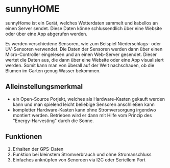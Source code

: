 # sunnyHOME
sunnyHome ist ein Gerät, welches Wetterdaten sammelt und kabellos an einen Server sendet. Diese Daten könne schlussendlich über eine Website oder über eine App abgerufen werden.  

Es werden verschiedene Sensoren, wie zum Beispiel Niederschlags- oder UV-Sensoren verwendet. Die Daten der Sensoren werden dann über einen Micro-Controller eingelesen und an einen Web-Server gesendet. Dieser wertet die Daten aus, die dann über eine Website oder eine App visualisiert werden. Somit kann man von überall auf der Welt nachschauen, ob die Blumen im Garten genug Wasser bekommen.

## Alleinstellungsmerkmal
- ein Open-Source Porjekt, welches als Hardware-Kasten gekauft werden kann und man spielend leicht beliebige Sensoren anschließen kann
- kompletter Hardware-Kasten kann ohne Stromversorgung irgendwo montiert werden. Betrieben wird er dann mit Hilfe vom Prinzip des "Energy-Harvesting" durch die Sonne. 

## Funktionen
1. Erhalten der GPS-Daten 
2. Funktion bei kleinstem Stromverbrauch und ohne Stromanschluss
3. Einfaches anknüpfen von Senoroen via I2C oder Seriellem Port
